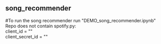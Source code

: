## song_recommender
#To run the song recommender run "DEMO_song_recommender.ipynb"<br />
Repo does not contain spotify.py:<br />
client_id = ""<br />
client_secret_id = ""<br />
